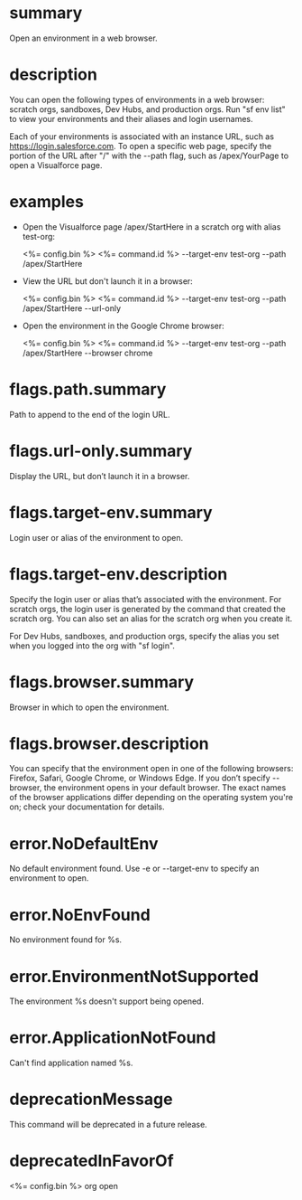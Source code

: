 # summary

Open an environment in a web browser.

# description

You can open the following types of environments in a web browser: scratch orgs, sandboxes, Dev Hubs, and production orgs. Run "sf env list" to view your environments and their aliases and login usernames.

Each of your environments is associated with an instance URL, such as https://login.salesforce.com. To open a specific web page, specify the portion of the URL after "<URL>/" with the --path flag, such as /apex/YourPage to open a Visualforce page.

# examples

- Open the Visualforce page /apex/StartHere in a scratch org with alias test-org:

  <%= config.bin %> <%= command.id %> --target-env test-org --path /apex/StartHere

- View the URL but don't launch it in a browser:

  <%= config.bin %> <%= command.id %> --target-env test-org --path /apex/StartHere --url-only

- Open the environment in the Google Chrome browser:

  <%= config.bin %> <%= command.id %> --target-env test-org --path /apex/StartHere --browser chrome

# flags.path.summary

Path to append to the end of the login URL.

# flags.url-only.summary

Display the URL, but don’t launch it in a browser.

# flags.target-env.summary

Login user or alias of the environment to open.

# flags.target-env.description

Specify the login user or alias that’s associated with the environment. For scratch orgs, the login user is generated by the command that created the scratch org. You can also set an alias for the scratch org when you create it.

For Dev Hubs, sandboxes, and production orgs, specify the alias you set when you logged into the org with "sf login".

# flags.browser.summary

Browser in which to open the environment.

# flags.browser.description

You can specify that the environment open in one of the following browsers: Firefox, Safari, Google Chrome, or Windows Edge. If you don’t specify --browser, the environment opens in your default browser. The exact names of the browser applications differ depending on the operating system you're on; check your documentation for details.

# error.NoDefaultEnv

No default environment found. Use -e or --target-env to specify an environment to open.

# error.NoEnvFound

No environment found for %s.

# error.EnvironmentNotSupported

The environment %s doesn't support being opened.

# error.ApplicationNotFound

Can't find application named %s.

# deprecationMessage

This command will be deprecated in a future release.

# deprecatedInFavorOf

<%= config.bin %> org open
